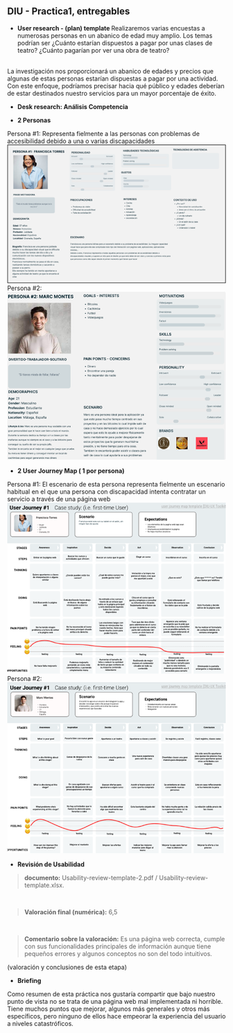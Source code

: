 ## DIU - Practica1, entregables



- <b>User research - (plan) template </b>
Realizaremos varias encuestas a numerosas personas en un abanico de edad muy amplio. Los temas podrían ser ¿Cuánto estarían dispuestos a pagar por unas clases de teatro? ¿Cuánto pagarían por ver una obra de teatro?
<br>
La investigación nos proporcionará un abanico de edades y precios que algunas de estas personas estarían dispuestas a pagar por una actividad. Con este enfoque, podríamos precisar hacia qué público y edades deberían de estar destinados nuestro servicios para un mayor porcentaje de éxito.


- <b> Desk research: Análisis Competencia </b>



- <b>2 Personas</b>

Persona #1: Representa fielmente a las personas con problemas de accesibilidad debido a una o varias discapacidades
![Ficha Persona 1](../img/Persona01.png)
Persona #2: 
![Ficha Persona 2](../img/Persona02.png)

- <b>2 User Journey Map  ( 1 por persona)</b>

Persona #1: El escenario de esta persona representa fielmente un escenario habitual en el que una persona con discapacidad intenta contratar un servicio a través de una página web
![Ficha Persona 1](../img/User01JourneyMap-screenshot.png)
Persona #2: 
![Ficha Persona 1](../img/User02JourneyMap-screenshot.png)


- <b>Revisión de Usabilidad</b>

> <b>documento:</b>  Usability-review-template-2.pdf / Usability-review-template.xlsx.
<br>

> <b>Valoración final (numérica):</b> 6,5
<br>

> <b>Comentario sobre la valoración:</b> Es una página web correcta, cumple con sus funcionalidades principales de información aunque tiene pequeños errores y algunos conceptos no son del todo intuitivos.


(valoración y conclusiones de esta etapa)

- <b>Briefing</b>

Como resumen de esta práctica nos gustaría compartir que bajo nuestro punto de vista no se trata de una página web mal implementada ni horrible. Tiene muchos puntos que mejorar, algunos más generales y otros más específicos, pero ninguno de ellos hace empeorar la experiencia del usuario a niveles catastróficos.
